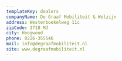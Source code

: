 ```yaml
---
templateKey: dealers
companyName: De Graaf Mobiliteit & Welzijn
address: Westerboekelweg 11c
zipCode: 1718 MJ
city: Hoogwoud
phone: 0226-355546
mail: info@degraafmobiliteit.nl
site: www.degraafmobiliteit.nl
---
```

